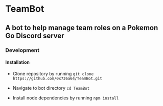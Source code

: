 # TeamBot

## A bot to help manage team roles on a Pokemon Go Discord server

### Development

#### Installation

* Clone repository by running ```git clone https://github.com/0x736a64/TeamBot.git```

* Navigate to bot directory ```cd TeamBot```

* Install node dependencies by running ```npm install```